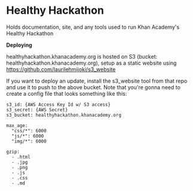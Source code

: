 Healthy Hackathon
=======

Holds documentation, site, and any tools used to run Khan Academy's Healthy Hackathon

**Deploying**

healthyhackathon.khanacademy.org is hosted on S3 (bucket:
healthyhackathon.khanacademy.org), setup as a static website
using https://github.com/laurilehmijoki/s3_website

If you want to deploy an update, install the s3_website tool from that repo and
use it to push to the above bucket. Note that you're gonna need to create
a config file that looks something like this:

```
s3_id: {AWS Access Key Id w/ S3 access}
s3_secret: {AWS Secret}
s3_bucket: healthyhackathon.khanacademy.org

max_age:
  "css/*": 6000
  "js/*": 6000
  "img/*": 6000

gzip:
  - .html
  - .jpg
  - .png
  - .js
  - .css
  - .md
```
